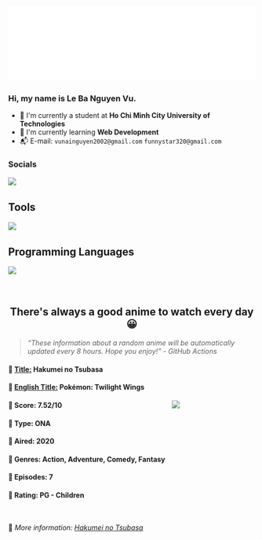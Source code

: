 
<img src="svg/nai.svg" />

<br />

<h3>Hi, my name is <strong>Le Ba Nguyen Vu</strong>.</h3>

- 🏫 I'm currently a student at **Ho Chi Minh City University of Technologies**
- 👀 I'm currently learning **Web Development**
- 📬 E-mail: `vunainguyen2002@gmail.com` `funnystar320@gmail.com`


<h3>Socials</h3>
<a target="_blank" href="https://instagram.com/vu.le1352"><img src="https://img.shields.io/badge/Instagram-%23E4405F.svg?style=for-the-badge&logo=Instagram&logoColor=white" /></a>

<p>
  <h2>Tools</h2>
  <a href="https://skillicons.dev">
    <img src="https://skillicons.dev/icons?i=git,dotnet,mongodb,express,react,nodejs,bootstrap,tailwind,laravel,docker&theme=dark" />
  </a>

  <br />

  <h2>Programming Languages</h2>

  <a href="https://skillicons.dev">
    <img src="https://skillicons.dev/icons?i=javascript,typescript,html,css,cs,php&theme=dark" />
  </a>
</p>

<br />

<h2 align="center">There's always a good anime to watch every day 😀</h2>

<blockquote>
<i>
<q>These information about a random anime will be automatically updated every 8 hours. Hope you enjoy!</q> - GitHub Actions
</i>
</blockquote>

<h4>
  <strong>🥭 <u>Title:</u></strong> Hakumei no Tsubasa
</h4>

<h4>🌿 <u>English Title:</u> Pokémon: Twilight Wings</h4>

<img align="right" width="170" src=https://cdn.myanimelist.net/images/anime/1399/104762.jpg />

<h4>🌱 Score: 7.52/10</h4>

<h4>🌲 Type: ONA</h4>

<h4>🌴 Aired: 2020</h4>

<h4>🌵 Genres: Action, Adventure, Comedy, Fantasy</h4>

<h4>🥑 Episodes: 7</h4>

<h4>🍏 Rating: PG - Children</h4>

<br />

🍂 *More information: [Hakumei no Tsubasa](https://myanimelist.net/anime/40861/Hakumei_no_Tsubasa)*
    